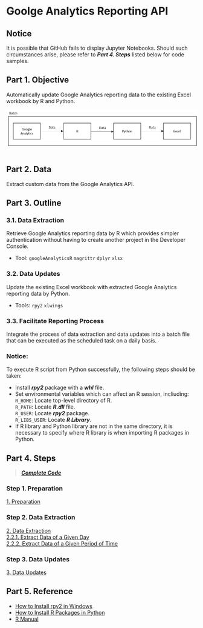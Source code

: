 # Goolge Analytics Reporting API
## Notice
It is possible that GitHub fails to display Jupyter Notebooks. Should such circumstances arise, please refer to ***Part 4. Steps*** listed below for code samples.

## Part 1. Objective
Automatically update Google Analytics reporting data to the existing Excel workbook by R and Python.
<br>
<div align=center><img src="https://github.com/lclh813/Google_Analytics_Reporting_API/blob/master/0_Intro.png"/></div>
<br>

## Part 2. Data
Extract custom data from the Google Analytics API.

## Part 3. Outline
### 3.1. Data Extraction 
Retrieve Google Analytics reporting data by R which provides simpler authentication without having to create another project in the Developer Console. 
- Tool: ```googleAnalyticsR``` ```magrittr``` ```dplyr``` ```xlsx``` 

### 3.2. Data Updates
Update the existing Excel workbook with extracted Google Analytics reporting data by Python.
- Tools: ```rpy2``` ```xlwings```

### 3.3. Facilitate Reporting Process
Integrate the process of data extraction and data updates into a batch file that can be executed as the scheduled task on a daily basis.

### Notice: 
To execute R script from Python successfully, the following steps should be taken:  
- Install ***rpy2*** package with a ***whl*** file.  
- Set environmental variables which can affect an R session, incliuding:  
```R_HOME```: Locate top-level directory of R.  
```R_PATH```: Locate ***R.dll*** file.  
```R_USER```: Locate ***rpy2*** package.  
```R_LIBS_USER```: Locate ***R Library***.
- If R library and Python library are not in the same directory, it is necessary to specify where R library is when importing R packages in Python.

## Part 4. Steps
> [***Complete Code***](https:/nbviewer.jupyter.org/github/lclh813/Google_Analytics_Reporting_API/blob/master/4_CompleteCode.ipynb)  

### Step 1. Preparation
[1. Preparation](https:/nbviewer.jupyter.org/github/lclh813/Google_Analytics_Reporting_API/blob/master/1_Preparation.ipynb)  

### Step 2. Data Extraction
[2. Data Extraction](https:/nbviewer.jupyter.org/github/lclh813/Google_Analytics_Reporting_API/blob/master/2_DataExtraction.ipynb)  
[2.2.1. Extract Data of a Given Day](https:/nbviewer.jupyter.org/github/lclh813/Google_Analytics_Reporting_API/blob/master/2_2_1_Oneday.R)  
[2.2.2. Extract Data of a Given Period of Time](https:/nbviewer.jupyter.org/github/lclh813/Google_Analytics_Reporting_API/blob/master/2_2_2_Period.R)  

### Step 3. Data Updates
[3. Data Updates](https:/nbviewer.jupyter.org/github/lclh813/Google_Analytics_Reporting_API/blob/master/3_DataUpdates.ipynb)  

## Part 5. Reference
- [How to Install rpy2 in Windows](https:/www.cnblogs.com/Xeonilian/p/windows_rpy2_install.html) 
- [How to Install R Packages in Python](https:/stackoverflow.com/questions/46140624/unable-to-install-r-package-in-python-jupyter-notebook)
- [R Manual](https:/stat.ethz.ch/R-manual/)
